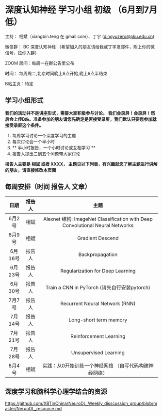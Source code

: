 # 深度认知神经 学习小组 初级 （6月到7月低）

主持： 相斌（xiangbin.teng 在 gmail.com）、丁宇 (dingyuzero@pku.edu.cn)

微信群： BC 深度认知神经 
（希望加入的朋友请给我或丁宇发邮件，附上你的微信号，拉你入群）

ZOOM 房间：每周一在群公告里公布

时间： 每周周二,北京时间晚上8点开始,晚上9点半结束	

B站主页：待定

## 学习小组形式
**我们的活动并不是讲座形式，需要大家积极参与讨论。**
**我们会录屏！会录屏！然后会上传B站。准备参加的朋友请您先确定是否接受录屏，我们默认只要您参加就接受录屏这个条件。**

1. 每周学习讨论一个深度学习的主题
2. 每次讨论会一个半小时
3. ** 半小时报告，一个小时讨论或互相学习 **
4. 报告人提出三到五个问题带大家讨论

**报告人主要是 相斌 或者 XXXX， 主题见以下列表，有兴趣就您了解主题进行讲解的朋友，请直接修改本页面**

## 每周安排（时间 报告人	文章）
| 日期 | 报告人 | 主题 |
| :---: | :---: | :---: | 
| 6月2号 | 相斌 | Alexnet 结构: ImageNet Classification with Deep Convolutional Neural Networks |
| 6月9号 | 相斌 | Gradient Descend |
| 6月16号 | 报告人 | Backpropagation |
| 6月23号 | 报告人 | Regularization for Deep Learning |
| 6月30号 | 报告人 | Train a CNN in PyTorch (请先自行安装pytorch) |
| 7月7号 | 报告人 | Recurrent Neural Network (RNN) |
| 7月14号 | 报告人 | Long-short term memory |
| 7月21号 | 报告人 | Reinforcement Learning |
| 7月28号 | 报告人 | Unsupervised Learning |
| 8月4号 | 相斌 | 实践：从0开始训练一个神经网络 （自写代码构建神经网络）|

## 深度学习和脑科学心理学结合的资源 
https://github.com/XBTinChina/NeuroDL_Weekly_disscussion_group/blob/master/NeruoDL_resource.md

